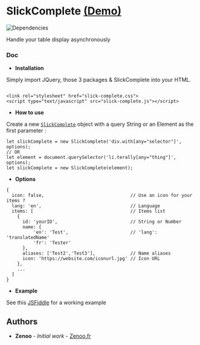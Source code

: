 # SlickComplete [(Demo)](https://jsfiddle.net/Zenoo0/z5tr4a91/)

![Dependencies](https://david-dm.org/Zenoo/slick-complete.svg)

Handle your table display asynchronously

### Doc

* **Installation**

Simply import JQuery, those 3 packages & SlickComplete into your HTML.
```

<link rel="stylesheet" href="slick-complete.css">
<script type="text/javascript" src="slick-complete.js"></script>
```
* **How to use**

Create a new [`SlickComplete`](SlickComplete.html) object with a query String or an Element as the first parameter :
```
let slickComplete = new SlickComplete('div.with[any="selector"]', options);
// OR
let element = document.querySelector('li.terally[any="thing"]', options);
let slickComplete = new SlickComplete(element);
```
* **Options**

```
{
  icon: false,                                // Use an icon for your items ?
  lang: 'en',                                 // Language
  items: [                                    // Items list
    {
      id: 'yourID',                           // String or Number
      name: {
          'en': 'Test',                       // 'lang': 'translatedName'
          'fr': 'Tester'
      },
      aliases: ['Test2','Test3'],             // Name aliases
      icon: 'https://website.com/iconurl.jpg' // Icon URL
    },
    ...
  ]
}
```

* **Example**

See this [JSFiddle](https://jsfiddle.net/Zenoo0/z5tr4a91/) for a working example


## Authors

* **Zenoo** - *Initial work* - [Zenoo.fr](http://zenoo.fr)
